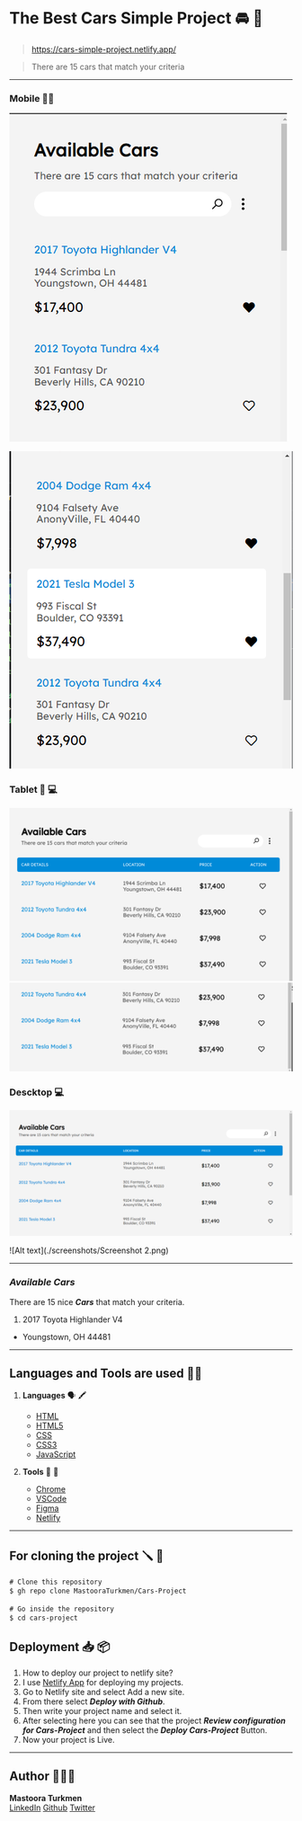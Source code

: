 # The Best Cars Simple Project 🚘 🚗

> https://cars-simple-project.netlify.app/

> There are 15 cars that match your criteria

-----


### Mobile 📱📲

![Alt text](./screenshots/Screenshot-3.png)

![Alt text](./screenshots/Screenshot-4.png)


### Tablet 📱 💻

![Alt text](./screenshots/tablet.png)
![Alt text](./screenshots/tablet-1.png)


### Descktop 💻

![Alt text](./screenshots/Screenshot-1.png)

![Alt text](./screenshots/Screenshot 2.png)


-----

### _Available Cars_
There are 15 nice **_Cars_** that match your criteria.

1. 2017 Toyota Highlander V4
  + Youngstown, OH 44481








------


## Languages and Tools are used 📒📝

1. **Languages** 🗣 🖍
    + [HTML](https://github.com/topics/html)
    + [HTML5](https://github.com/topics/html5)
    + [CSS](https://github.com/topics/css)
    + [CSS3](https://github.com/topics/css3)
    + [JavaScript](https://github.com/topics/javascript)

2. **Tools** 🔧 🔨
    + [Chrome](https://github.com/topics/chrome)
    + [VSCode](https://github.com/topics/vscode)
    + [Figma](https://github.com/topics/figma)
    + [Netlify](https://github.com/topics/netlify)

-----


## For cloning the project 🪛 📌

```
# Clone this repository
$ gh repo clone MastooraTurkmen/Cars-Project

# Go inside the repository
$ cd cars-project
```

## Deployment 📥 📦

1. How to deploy our project to netlify site?
2. I use [Netlify App](https://app.netlify.com/) for deploying my projects.
3. Go to Netlify site and select Add a new site.
4. From there select **_Deploy with Github_**.
5. Then write your project name and select it.
6. After selecting here you can see that the project **_Review configuration for Cars-Project_** and then select the **_Deploy Cars-Project_** Button. 
7. Now your project is Live.


-----

## Author 👩🏻‍💻 

**Mastoora Turkmen**  
[LinkedIn](https://www.linkedin.com/in/mastoora-turkmen/) 
[Github](https://github.com/MastooraTurkmen/) 
[Twitter](https://twitter.com/MastooraJ22)
